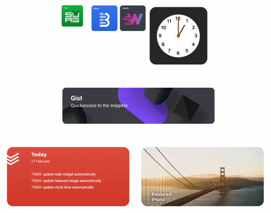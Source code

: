 <p style="align:center">

<p style="display:flex;justify-content:center" class="row">
<a target="_blank" href="http://svuag.com/">
	<img align="center;" style="vertical-align:top; margin:20px 0" width="205" src="images/svuag.png" />
</a> 
<a target="_blank" href="http://bitrack.io/">
	<img align="center;" style="vertical-align:top; margin:20px 20px" width="205" src="images/bitrack.png" />
</a> 
<a target="_blank" href="http://warpify.io/">
	<img align="center;" style="vertical-align:top; margin:20px 20px" width="205" src="images/warpify.png" />
</a> 
<img align="center;" style="vertical-align:top; margin:20px 20px" width="205" src="images/clock.png" />
</p>
<p style="display:flex;justify-content:center; margin-top: 20px;" class="row">
<a target="_blank" href="https://gist.github.com/zk-g/">
	<img align="center" style="vertical-align:top; margin:20px 0" width="830" src="images/gists.png" />
</a>
</p>
<p style="display:flex;justify-content:center; margin-top: 20px;" class="row">
<img align="center;" style="margin: 20px 0;"  width="415" src="images/todoist.png" />
<img align="center;" style="vertical-align:top; margin:20px 20px" width="415" src="images/featuredimage.png" />
</p>

</p>
